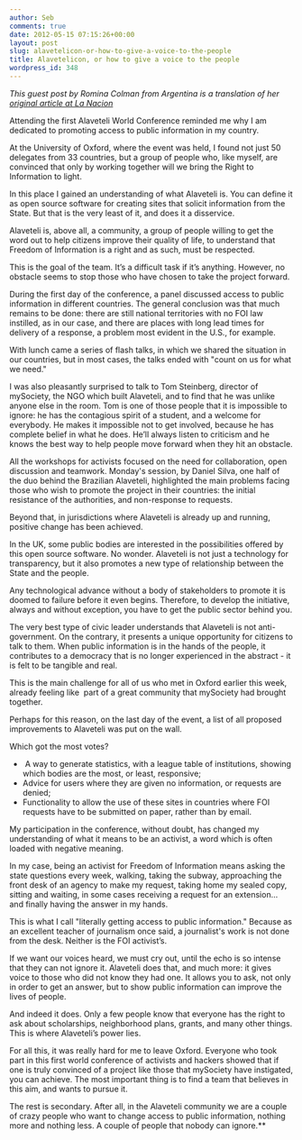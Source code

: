 ```yaml
---
author: Seb
comments: true
date: 2012-05-15 07:15:26+00:00
layout: post
slug: alavetelicon-or-how-to-give-a-voice-to-the-people
title: Alavetelicon, or how to give a voice to the people
wordpress_id: 348
---
```


_This guest post by Romina Colman from Argentina is a translation of her [original article at La Nacion](http://blogs.lanacion.com.ar/data/mundo/conferencia-de-alaveteli-o-de-como-darle-voz-a-la-sociedad-civil/)_

Attending the first Alaveteli World Conference reminded me why I am dedicated to promoting access to public information in my country.

At the University of Oxford, where the event was held, I found not just 50 delegates from 33 countries, but a group of people who, like myself, are convinced that only by working together will we bring the Right to Information to light.

In this place I gained an understanding of what Alaveteli is. You can define it as open source software for creating sites that solicit information from the State. But that is the very least of it, and does it a disservice.

Alaveteli is, above all, a community, a group of people willing to get the word out to help citizens improve their quality of life, to understand that Freedom of Information is a right and as such, must be respected.

This is the goal of the team. It’s a difficult task if it’s anything. However, no obstacle seems to stop those who have chosen to take the project forward.

During the first day of the conference, a panel discussed access to public information in different countries. The general conclusion was that much remains to be done: there are still national territories with no FOI law instilled, as in our case, and there are places with long lead times for delivery of a response, a problem most evident in the U.S., for example.

With lunch came a series of flash talks, in which we shared the situation in our countries, but in most cases, the talks ended with "count on us for what we need."

I was also pleasantly surprised to talk to Tom Steinberg, director of mySociety, the NGO which built Alaveteli, and to find that he was unlike anyone else in the room. Tom is one of those people that it is impossible to ignore: he has the contagious spirit of a student, and a welcome for everybody. He makes it impossible not to get involved, because he has complete belief in what he does. He’ll always listen to criticism and he knows the best way to help people move forward when they hit an obstacle.

All the workshops for activists focused on the need for collaboration, open discussion and teamwork. Monday's session, by Daniel Silva, one half of the duo behind the Brazilian Alaveteli, highlighted the main problems facing those who wish to promote the project in their countries: the initial resistance of the authorities, and non-response to requests.

Beyond that, in jurisdictions where Alaveteli is already up and running, positive change has been achieved.

In the UK, some public bodies are interested in the possibilities offered by this open source software. No wonder. Alaveteli is not just a technology for transparency, but it also promotes a new type of relationship between the State and the people.

Any technological advance without a body of stakeholders to promote it is doomed to failure before it even begins. Therefore, to develop the initiative, always and without exception, you have to get the public sector behind you.

The very best type of civic leader understands that Alaveteli is not anti-government. On the contrary, it presents a unique opportunity for citizens to talk to them. When public information is in the hands of the people, it contributes to a democracy that is no longer experienced in the abstract - it is felt to be tangible and real.

This is the main challenge for all of us who met in Oxford earlier this week, already feeling like  part of a great community that mySociety had brought together.

Perhaps for this reason, on the last day of the event, a list of all proposed improvements to Alaveteli was put on the wall.

Which got the most votes?
-  A way to generate statistics, with a league table of institutions, showing which bodies are the most, or least, responsive;
- Advice for users where they are given no information, or requests are denied;
- Functionality to allow the use of these sites in countries where FOI requests have to be submitted on paper, rather than by email.

My participation in the conference, without doubt, has changed my understanding of what it means to be an activist, a word which is often loaded with negative meaning.

In my case, being an activist for Freedom of Information means asking the state questions every week, walking, taking the subway, approaching the front desk of an agency to make my request, taking home my sealed copy, sitting and waiting, in some cases receiving a request for an extension... and finally having the answer in my hands.

This is what I call "literally getting access to public information." Because as an excellent teacher of journalism once said, a journalist's work is not done from the desk. Neither is the FOI activist’s.

If we want our voices heard, we must cry out, until the echo is so intense that they can not ignore it. Alaveteli does that, and much more: it gives voice to those who did not know they had one. It allows you to ask, not only in order to get an answer, but to show public information can improve the lives of people.

And indeed it does. Only a few people know that everyone has the right to ask about scholarships, neighborhood plans, grants, and many other things. This is where Alaveteli’s power lies.

For all this, it was really hard for me to leave Oxford. Everyone who took part in this first world conference of activists and hackers showed that if one is truly convinced of a project like those that mySociety have instigated, you can achieve. The most important thing is to find a team that believes in this aim, and wants to pursue it.

The rest is secondary. After all, in the Alaveteli community we are a couple of crazy people who want to change access to public information, nothing more and nothing less. A couple of people that nobody can ignore.**




